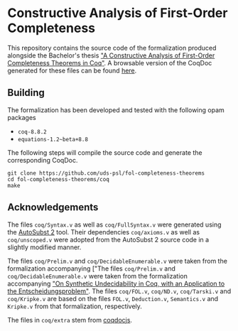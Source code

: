 # Constructive Analysis of First-Order Completeness

This repository contains the source code of the formalization produced alongside
the Bachelor's thesis ["A Constructive Analysis of First-Order Completeness
Theorems in Coq"][1]. A browsable version of the CoqDoc generated for these files
can be found [here][2].

## Building

The formalization has been developed and tested with the following opam packages
- `coq-8.8.2`
- `equations-1.2~beta+8.8`

The following steps will compile the source code and generate the corresponding
CoqDoc.
```
git clone https://github.com/uds-psl/fol-completeness-theorems
cd fol-completeness-theorems/coq
make
```

## Acknowledgements
The files `coq/Syntax.v` as well as `coq/FullSyntax.v` were generated
using the [AutoSubst 2][3] tool. Their dependencies `coq/axioms.v` as well as
`coq/unscoped.v` were adopted from the AutoSubst 2 source code in a slightly
modified manner.

The files `coq/Prelim.v` and `coq/DecidableEnumerable.v` were taken from the
formalization accompanying ["The files `coq/Prelim.v` and
`coq/DecidableEnumerable.v` were taken from the formalization accompanying ["On Synthetic Undecidability in Coq, with an Application to the Entscheidungsproblem"][4].
The files `coq/FOL.v`, `coq/ND.v`, `coq/Tarski.v` and `coq/Kripke.v` are based on
the files `FOL.v`, `Deduction.v`, `Semantics.v` and `Kripke.v` from that formalization,
respectively.

The files in `coq/extra` stem from [coqdocjs][5].

[1]: https://www.ps.uni-saarland.de/~wehr/bachelor.php
[2]: https://www.ps.uni-saarland.de/~wehr/bachelor/coq/toc.html
[3]: https://www.ps.uni-saarland.de/extras/autosubst2/
[4]: https://www.ps.uni-saarland.de/extras/fol-undec/
[5]: https://github.com/tebbi/coqdocjs

